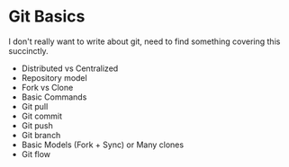 # Git Basics

I don't really want to write about git, need to find something covering this succinctly.

* Distributed vs Centralized
* Repository model
* Fork vs Clone
* Basic Commands
* Git pull
* Git commit
* Git push
* Git branch
* Basic Models (Fork + Sync) or Many clones
* Git flow
